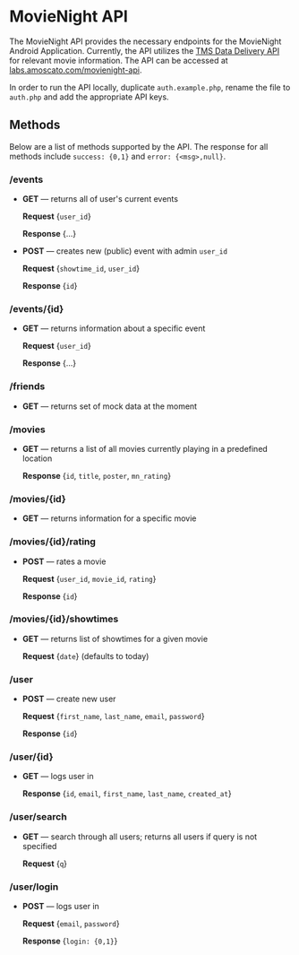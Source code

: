 # MovieNight API

The MovieNight API provides the necessary endpoints for the MovieNight Android Application. Currently, the API utilizes the [TMS Data Delivery API](http://developer.tmsapi.com/TMS_Data_Delivery_APIs) for relevant movie information. The API can be accessed at [labs.amoscato.com/movienight-api](http://labs.amoscato.com/movienight-api/).

In order to run the API locally, duplicate `auth.example.php`, rename the file to `auth.php` and add the appropriate API keys.

## Methods

Below are a list of methods supported by the API. The response for all methods include `success: {0,1}` and `error: {<msg>,null}`.

### /events

* **GET** — returns all of user's current events

	**Request** {`user_id`}
	
	**Response** {...}

* **POST** — creates new (public) event with admin `user_id`

	**Request** {`showtime_id`, `user_id`}

	**Response** {`id`}

### /events/{id}

* **GET** — returns information about a specific event

	**Request** {`user_id`}
	
	**Response** {...}

### /friends

* **GET** — returns set of mock data at the moment

### /movies

* **GET** — returns a list of all movies currently playing in a predefined location

	**Response** {`id`, `title`, `poster`, `mn_rating`}

### /movies/{id}

* **GET** — returns information for a specific movie

### /movies/{id}/rating

* **POST** — rates a movie

	**Request** {`user_id`, `movie_id`, `rating`}
	
	**Response** {`id`}

### /movies/{id}/showtimes

* **GET** — returns list of showtimes for a given movie

	**Request** {`date`} (defaults to today)

### /user

* **POST** — create new user

	**Request** {`first_name`, `last_name`, `email`, `password`}
	
	**Response** {`id`}

### /user/{id}

* **GET** — logs user in
	
	**Response** {`id`, `email`, `first_name`, `last_name`, `created_at`}

### /user/search

* **GET** — search through all users; returns all users if query is not specified

	**Request** {`q`}

### /user/login

* **POST** — logs user in

	**Request** {`email`, `password`}
	
	**Response** {`login: {0,1}`}